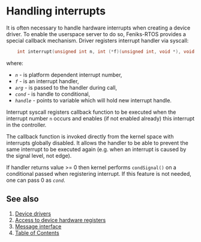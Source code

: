 # Handling interrupts

It is often necessary to handle hardware interrupts when creating a device driver. To enable the userspace server to do
so, Feniks-RTOS provides a special callback mechanism. Driver registers interrupt handler via syscall:

````C
    int interrupt(unsigned int n, int (*f)(unsigned int, void *), void *arg, unsigned int cond, unsigned int *handle);
````

where:

- _`n`_ - is platform dependent interrupt number,
- _`f`_ - is an interrupt handler,
- _`arg`_ - is passed to the handler during call,
- _`cond`_ - is handle to conditional,
- _`handle`_ - points to variable which will hold new interrupt handle.

Interrupt syscall registers callback function to be executed when the interrupt number `n`  occurs and enables (if not
enabled already) this interrupt in the controller.

The callback function is invoked directly from the kernel space with interrupts globally disabled. It allows the handler
to be able to prevent the same interrupt to be executed again (e.g. when an interrupt is caused by the signal level, not
edge).

If handler returns value >= 0 then kernel performs `condSignal()` on a conditional passed when registering interrupt. If
this feature is not needed, one can pass 0 as _`cond`_.

## See also

1. [Device drivers](index.md)
2. [Access to device hardware registers](hwaccess.md)
3. [Message interface](interface.md)
4. [Table of Contents](../index.md)
